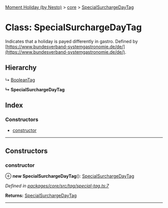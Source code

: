 [Moment Holiday (by Nesto)](../README.md) > [core](../modules/core.md) > [SpecialSurchargeDayTag](../classes/core.specialsurchargedaytag.md)

# Class: SpecialSurchargeDayTag

Indicates that a holiday is payed differently in gastro. Defined by [https://www.bundesverband-systemgastronomie.de/de/](https://www.bundesverband-systemgastronomie.de/de/).

## Hierarchy

↳  [BooleanTag](core.booleantag.md)

**↳ SpecialSurchargeDayTag**

## Index

### Constructors

* [constructor](core.specialsurchargedaytag.md#constructor)

---

## Constructors

<a id="constructor"></a>

###  constructor

⊕ **new SpecialSurchargeDayTag**(): [SpecialSurchargeDayTag](core.specialsurchargedaytag.md)

*Defined in [packages/core/src/tag/special-tag.ts:7](https://github.com/nesto-software/moment-holiday/blob/c39e49d/packages/core/src/tag/special-tag.ts#L7)*

**Returns:** [SpecialSurchargeDayTag](core.specialsurchargedaytag.md)

___

